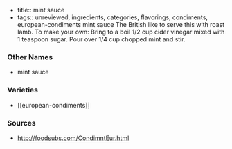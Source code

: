 - title:: mint sauce
- tags:: unreviewed, ingredients, categories, flavorings, condiments, european-condiments
mint sauce The British like to serve this with roast lamb. To make your own: Bring to a boil 1/2 cup cider vinegar mixed with 1 teaspoon sugar. Pour over 1/4 cup chopped mint and stir.

### Other Names

* mint sauce

### Varieties

* [[european-condiments]]

### Sources
* http://foodsubs.com/CondimntEur.html
